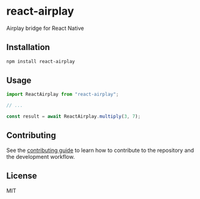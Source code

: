 # react-airplay

Airplay bridge for React Native

## Installation

```sh
npm install react-airplay
```

## Usage

```js
import ReactAirplay from "react-airplay";

// ...

const result = await ReactAirplay.multiply(3, 7);
```

## Contributing

See the [contributing guide](CONTRIBUTING.md) to learn how to contribute to the repository and the development workflow.

## License

MIT
